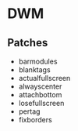 # DWM

## Patches

* barmodules
* blanktags
* actualfullscreen
* alwayscenter
* attachbottom
* losefullscreen
* pertag
* fixborders
